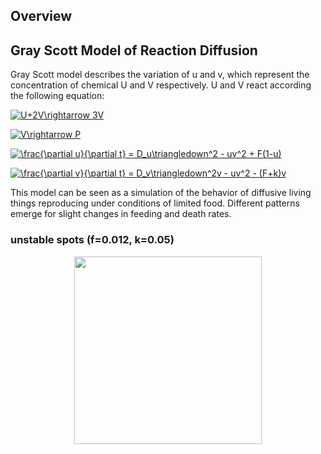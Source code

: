 ## Overview


## Gray Scott Model of Reaction Diffusion

Gray Scott model describes the variation of u and v, which represent the concentration of chemical U and V respectively. U and V react according the following equation:

<a href="https://www.codecogs.com/eqnedit.php?latex=U&plus;2V\rightarrow&space;3V" target="_blank"><img src="https://latex.codecogs.com/gif.latex?U&plus;2V\rightarrow&space;3V" title="U+2V\rightarrow 3V" /></a>

<a href="https://www.codecogs.com/eqnedit.php?latex=V\rightarrow&space;P" target="_blank"><img src="https://latex.codecogs.com/gif.latex?V\rightarrow&space;P" title="V\rightarrow P" /></a>

<a href="https://www.codecogs.com/eqnedit.php?latex=\frac{\partial&space;u}{\partial&space;t}&space;=&space;D_u\triangledown^2u&space;-&space;uv^2&space;&plus;&space;F(1-u)" target="_blank"><img src="https://latex.codecogs.com/gif.latex?\frac{\partial&space;u}{\partial&space;t}&space;=&space;D_u\triangledown^2u&space;-&space;uv^2&space;&plus;&space;F(1-u)" title="\frac{\partial u}{\partial t} = D_u\triangledown^2 - uv^2 + F(1-u)" /></a>

<a href="https://www.codecogs.com/eqnedit.php?latex=\frac{\partial&space;v}{\partial&space;t}&space;=&space;D_v\triangledown^2v&space;-&space;uv^2&space;-&space;(F&plus;k)v" target="_blank"><img src="https://latex.codecogs.com/gif.latex?\frac{\partial&space;v}{\partial&space;t}&space;=&space;D_v\triangledown^2v&space;+&space;uv^2&space;-&space;(F&plus;k)v" title="\frac{\partial v}{\partial t} = D_v\triangledown^2v - uv^2 - (F+k)v" /></a>

This model can be seen as a simulation of the behavior of diffusive living things reproducing under conditions of limited food. Different patterns emerge for slight changes in feeding and death rates.

### unstable spots (f=0.012, k=0.05)
<p align="center">
  <img src="https://github.com/Kashu7100/Recreation-of-Nature/blob/master/assets/unstable_spots.gif" width="300"/>
</p>
